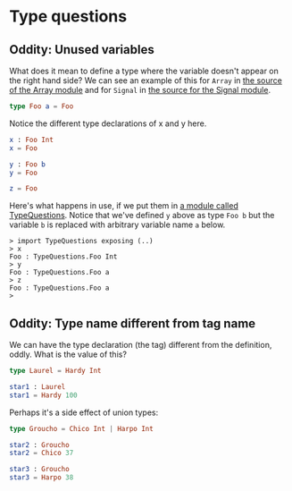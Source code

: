 # Type questions

## Oddity: Unused variables

What does it mean to define a type where the variable doesn't appear
on the right hand side?
We can see an example of this for
`Array` in
[the source of the Array module](https://github.com/elm-lang/core/blob/3.0.0/src/Array.elm#L39)
and for `Signal` in
[the source for the Signal module](https://github.com/elm-lang/core/blob/3.0.0/src/Signal.elm#L59).

```elm
type Foo a = Foo
```

Notice the different type declarations of x and y here.

```elm
x : Foo Int
x = Foo

y : Foo b
y = Foo

z = Foo
```

Here's what happens in use, if we put them in
[a module called TypeQuestions](TypeQuestions.elm).
Notice that we've defined `y` above as
type `Foo b` but the variable `b` is replaced with
arbitrary variable name `a` below.

```
> import TypeQuestions exposing (..)
> x
Foo : TypeQuestions.Foo Int
> y
Foo : TypeQuestions.Foo a
> z
Foo : TypeQuestions.Foo a
>
```

## Oddity: Type name different from tag name

We can have the type declaration (the tag)
different from the definition, oddly.
What is the value of this?

```elm
type Laurel = Hardy Int

star1 : Laurel
star1 = Hardy 100
```

Perhaps it's a side effect of union types:

```elm
type Groucho = Chico Int | Harpo Int

star2 : Groucho
star2 = Chico 37

star3 : Groucho
star3 = Harpo 38
```

